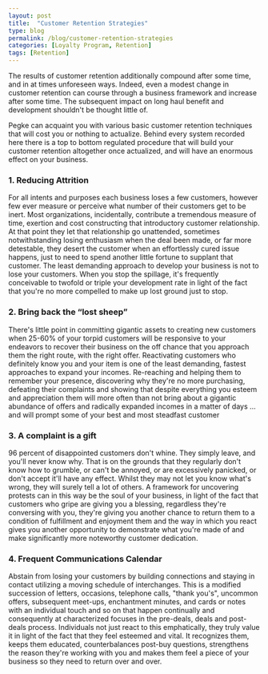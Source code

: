 ```yaml
---
layout: post
title:  "Customer Retention Strategies"
type: blog
permalink: /blog/customer-retention-strategies
categories: [Loyalty Program, Retention]
tags: [Retention]
---
```


The results of customer retention additionally compound after some time, and in at times unforeseen ways. Indeed, even a modest change in customer retention can course through a business framework and increase after some time. The subsequent impact on long haul benefit and development shouldn't be thought little of.

Pegke can acquaint you with various basic customer retention techniques that will cost you or nothing to actualize. Behind every system recorded here there is a top to bottom regulated procedure that will build your customer retention altogether once actualized, and will have an enormous effect on your business.



### 1. Reducing Attrition

For all intents and purposes each business loses a few customers, however few ever measure or perceive what number of their customers get to be inert. Most organizations, incidentally, contribute a tremendous measure of time, exertion and cost constructing that introductory customer relationship. At that point they let that relationship go unattended, sometimes notwithstanding losing enthusiasm when the deal been made, or far more detestable, they desert the customer when an effortlessly cured issue happens, just to need to spend another little fortune to supplant that customer. The least demanding approach to develop your business is not to lose your customers. When you stop the spillage, it's frequently conceivable to twofold or triple your development rate in light of the fact that you're no more compelled to make up lost ground just to stop.



### 2. Bring back the “lost sheep”

There's little point in committing gigantic assets to creating new customers when 25-60% of your torpid customers will be responsive to your endeavors to recover their business on the off chance that you approach them the right route, with the right offer. Reactivating customers who definitely know you and your item is one of the least demanding, fastest approaches to expand your incomes. Re-reaching and helping them to remember your presence, discovering why they're no more purchasing, defeating their complaints and showing that despite everything you esteem and appreciation them will more often than not bring about a gigantic abundance of offers and radically expanded incomes in a matter of days … and will prompt some of your best and most steadfast customer



### 3. A complaint is a gift

96 percent of disappointed customers don't whine. They simply leave, and you'll never know why. That is on the grounds that they regularly don't know how to grumble, or can't be annoyed, or are excessively panicked, or don't accept it'll have any effect. Whilst they may not let you know what's wrong, they will surely tell a lot of others. A framework for uncovering protests can in this way be the soul of your business, in light of the fact that customers who gripe are giving you a blessing, regardless they're conversing with you, they're giving you another chance to return them to a condition of fulfillment and enjoyment them and the way in which you react gives you another opportunity to demonstrate what you're made of and make significantly more noteworthy customer dedication.



### 4. Frequent Communications Calendar

Abstain from losing your customers by building connections and staying in contact utilizing a moving schedule of interchanges. This is a modified succession of letters, occasions, telephone calls, "thank you's", uncommon offers, subsequent meet-ups, enchantment minutes, and cards or notes with an individual touch and so on that happen continually and consequently at characterized focuses in the pre-deals, deals and post-deals process. Individuals not just react to this emphatically, they truly value it in light of the fact that they feel esteemed and vital. It recognizes them, keeps them educated, counterbalances post-buy questions, strengthens the reason they're working with you and makes them feel a piece of your business so they need to return over and over.
